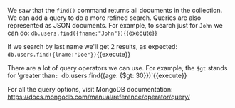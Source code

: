 We saw that the `find()` command returns all documents in the collection. 
We can add a query to do a more refined search. Queries are also represented as JSON documents.
For example, to search just for `John` we can do:
`db.users.find({fname:"John"})`{{execute}}


If we search by last name we'll get 2 results, as expected:
`db.users.find({lname:"Doe"})`{{execute}}

There are a lot of query operators we can use. For example, the `$gt` stands for 'greater than`:
`db.users.find({age: {$gt: 30}})`{{execute}}

For all the query options, visit MongoDB documentation: 
https://docs.mongodb.com/manual/reference/operator/query/
